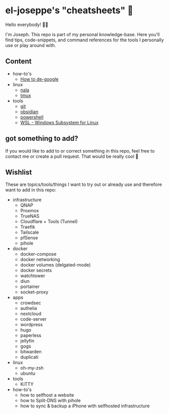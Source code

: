 # el-joseppe's "cheatsheets" 🚀

Hello everybody! 🙋‍♂

I'm Joseph. This repo is part of my personal knowledge-base. Here you'll find tips, code-snippets, and command references for the tools I personally use or play around with.

## Content
- how-to's
	- [How to de-google](howto/howto%20de-google.md)
- linux
	- [nala](linux/nala.md)
	- [tmux](linux/tmux.md)
- tools
	- [git](tools/git.md)
	- [obsidian](tools/obsidian.md)
	- [powershell](tools/powershell.md)
	- [WSL - Windows Subsystem for Linux](tools/wsl.md)

## got something to add?
If you would like to add to or correct something in this repo, feel free to contact me or create a pull request. That would be really cool 🙂

## Wishlist
These are topics/tools/things I want to try out or already use and therefore want to add in this repo:
- infrastructure
	- QNAP
	- Proxmox
	- TrueNAS
	- Cloudflare + Tools (Tunnel)
	- Traefik
	- Tailscale
	- pfSense
	- pihole
- docker
	- docker-compose
	- docker networking
	- docker volumes (delgated-mode)
	- docker secrets
	- watchtower
	- diun
	- portainer
	- socket-proxy
- apps
	- crowdsec
	- authelia
	- nextcloud
	- code-server
	- wordpress
	- hugo
	- paperless
	- jellyfin
	- gogs
	- bitwarden
	- duplicati
- linux
	- oh-my-zsh
	- ubuntu
- tools
	- KiTTY
- how-to's
	- how to selfhost a website
	- how to Split-DNS with pihole
	- how to sync & backup a iPhone with selfhosted infrastructure
